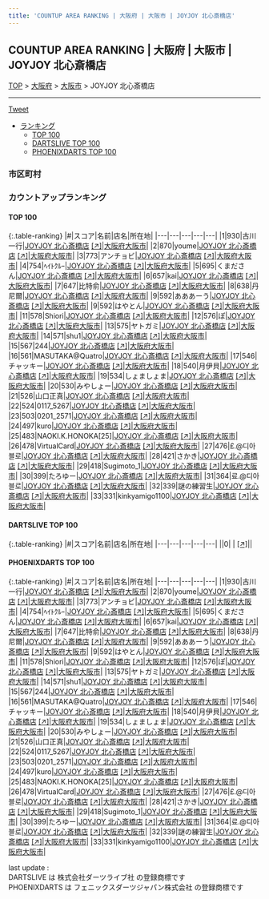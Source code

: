 ```yaml
---
title: 'COUNTUP AREA RANKING | 大阪府 | 大阪市 | JOYJOY 北心斎橋店'
---
```

## COUNTUP AREA RANKING | 大阪府 | 大阪市 | JOYJOY 北心斎橋店

[TOP](/darts/rank/) > [大阪府](/darts/rank/大阪府/) > [大阪市](/darts/rank/大阪府/大阪市/) > JOYJOY 北心斎橋店

___

<a href="https://twitter.com/share?ref_src=twsrc%5Etfw" data-text="COUNTUP AREA RANKING | 大阪府大阪市JOYJOY 北心斎橋店" class="twitter-share-button" data-hashtags="DARTSLIVE,PHOENIXDARTS,darts,ダーツ" data-show-count="false">Tweet</a>

* [ランキング](#カウントアップランキング)
    * [TOP 100](#top-100)
    * [DARTSLIVE TOP 100](#dartslive-top-100)
    * [PHOENIXDARTS TOP 100](#phoenixdarts-top-100)

### 市区町村

<ul>

</ul>

### カウントアップランキング

#### TOP 100



{:.table-ranking}
|#|スコア|名前|店名|所在地|
|---|---|---|---|---|
|1|930|<span class="rank-name-pd"><span class="pro-icon-pd"></span>古川 一行</span>|<a href="/darts/rank/shops/9784.html">JOYJOY 北心斎橋店</a> <a href="https://vs.phoenixdarts.com/jp/shop/shopDetailInfo/s_9784?s_seq=9784">[↗]</a>|<a href="/darts/rank/大阪府/大阪市">大阪府大阪市</a>|
|2|870|<span class="rank-name-pd">youme</span>|<a href="/darts/rank/shops/9784.html">JOYJOY 北心斎橋店</a> <a href="https://vs.phoenixdarts.com/jp/shop/shopDetailInfo/s_9784?s_seq=9784">[↗]</a>|<a href="/darts/rank/大阪府/大阪市">大阪府大阪市</a>|
|3|773|<span class="rank-name-pd">アンチョビ</span>|<a href="/darts/rank/shops/9784.html">JOYJOY 北心斎橋店</a> <a href="https://vs.phoenixdarts.com/jp/shop/shopDetailInfo/s_9784?s_seq=9784">[↗]</a>|<a href="/darts/rank/大阪府/大阪市">大阪府大阪市</a>|
|4|754|<span class="rank-name-pd">ﾍｲﾄｸﾙｰ</span>|<a href="/darts/rank/shops/9784.html">JOYJOY 北心斎橋店</a> <a href="https://vs.phoenixdarts.com/jp/shop/shopDetailInfo/s_9784?s_seq=9784">[↗]</a>|<a href="/darts/rank/大阪府/大阪市">大阪府大阪市</a>|
|5|695|<span class="rank-name-pd">くまださん</span>|<a href="/darts/rank/shops/9784.html">JOYJOY 北心斎橋店</a> <a href="https://vs.phoenixdarts.com/jp/shop/shopDetailInfo/s_9784?s_seq=9784">[↗]</a>|<a href="/darts/rank/大阪府/大阪市">大阪府大阪市</a>|
|6|657|<span class="rank-name-pd">kai</span>|<a href="/darts/rank/shops/9784.html">JOYJOY 北心斎橋店</a> <a href="https://vs.phoenixdarts.com/jp/shop/shopDetailInfo/s_9784?s_seq=9784">[↗]</a>|<a href="/darts/rank/大阪府/大阪市">大阪府大阪市</a>|
|7|647|<span class="rank-name-pd">比特俞</span>|<a href="/darts/rank/shops/9784.html">JOYJOY 北心斎橋店</a> <a href="https://vs.phoenixdarts.com/jp/shop/shopDetailInfo/s_9784?s_seq=9784">[↗]</a>|<a href="/darts/rank/大阪府/大阪市">大阪府大阪市</a>|
|8|638|<span class="rank-name-pd">丹尼爾</span>|<a href="/darts/rank/shops/9784.html">JOYJOY 北心斎橋店</a> <a href="https://vs.phoenixdarts.com/jp/shop/shopDetailInfo/s_9784?s_seq=9784">[↗]</a>|<a href="/darts/rank/大阪府/大阪市">大阪府大阪市</a>|
|9|592|<span class="rank-name-pd">あああーう</span>|<a href="/darts/rank/shops/9784.html">JOYJOY 北心斎橋店</a> <a href="https://vs.phoenixdarts.com/jp/shop/shopDetailInfo/s_9784?s_seq=9784">[↗]</a>|<a href="/darts/rank/大阪府/大阪市">大阪府大阪市</a>|
|9|592|<span class="rank-name-pd">はやとん</span>|<a href="/darts/rank/shops/9784.html">JOYJOY 北心斎橋店</a> <a href="https://vs.phoenixdarts.com/jp/shop/shopDetailInfo/s_9784?s_seq=9784">[↗]</a>|<a href="/darts/rank/大阪府/大阪市">大阪府大阪市</a>|
|11|578|<span class="rank-name-pd">Shiori</span>|<a href="/darts/rank/shops/9784.html">JOYJOY 北心斎橋店</a> <a href="https://vs.phoenixdarts.com/jp/shop/shopDetailInfo/s_9784?s_seq=9784">[↗]</a>|<a href="/darts/rank/大阪府/大阪市">大阪府大阪市</a>|
|12|576|<span class="rank-name-pd">ぽ</span>|<a href="/darts/rank/shops/9784.html">JOYJOY 北心斎橋店</a> <a href="https://vs.phoenixdarts.com/jp/shop/shopDetailInfo/s_9784?s_seq=9784">[↗]</a>|<a href="/darts/rank/大阪府/大阪市">大阪府大阪市</a>|
|13|575|<span class="rank-name-pd">ヤトガミ</span>|<a href="/darts/rank/shops/9784.html">JOYJOY 北心斎橋店</a> <a href="https://vs.phoenixdarts.com/jp/shop/shopDetailInfo/s_9784?s_seq=9784">[↗]</a>|<a href="/darts/rank/大阪府/大阪市">大阪府大阪市</a>|
|14|571|<span class="rank-name-pd">shu1</span>|<a href="/darts/rank/shops/9784.html">JOYJOY 北心斎橋店</a> <a href="https://vs.phoenixdarts.com/jp/shop/shopDetailInfo/s_9784?s_seq=9784">[↗]</a>|<a href="/darts/rank/大阪府/大阪市">大阪府大阪市</a>|
|15|567|<span class="rank-name-pd">244</span>|<a href="/darts/rank/shops/9784.html">JOYJOY 北心斎橋店</a> <a href="https://vs.phoenixdarts.com/jp/shop/shopDetailInfo/s_9784?s_seq=9784">[↗]</a>|<a href="/darts/rank/大阪府/大阪市">大阪府大阪市</a>|
|16|561|<span class="rank-name-pd">MASUTAKA@Quatro</span>|<a href="/darts/rank/shops/9784.html">JOYJOY 北心斎橋店</a> <a href="https://vs.phoenixdarts.com/jp/shop/shopDetailInfo/s_9784?s_seq=9784">[↗]</a>|<a href="/darts/rank/大阪府/大阪市">大阪府大阪市</a>|
|17|546|<span class="rank-name-pd">チャッキー</span>|<a href="/darts/rank/shops/9784.html">JOYJOY 北心斎橋店</a> <a href="https://vs.phoenixdarts.com/jp/shop/shopDetailInfo/s_9784?s_seq=9784">[↗]</a>|<a href="/darts/rank/大阪府/大阪市">大阪府大阪市</a>|
|18|540|<span class="rank-name-pd">月伊貝</span>|<a href="/darts/rank/shops/9784.html">JOYJOY 北心斎橋店</a> <a href="https://vs.phoenixdarts.com/jp/shop/shopDetailInfo/s_9784?s_seq=9784">[↗]</a>|<a href="/darts/rank/大阪府/大阪市">大阪府大阪市</a>|
|19|534|<span class="rank-name-pd">しょましょま</span>|<a href="/darts/rank/shops/9784.html">JOYJOY 北心斎橋店</a> <a href="https://vs.phoenixdarts.com/jp/shop/shopDetailInfo/s_9784?s_seq=9784">[↗]</a>|<a href="/darts/rank/大阪府/大阪市">大阪府大阪市</a>|
|20|530|<span class="rank-name-pd">みやしょー</span>|<a href="/darts/rank/shops/9784.html">JOYJOY 北心斎橋店</a> <a href="https://vs.phoenixdarts.com/jp/shop/shopDetailInfo/s_9784?s_seq=9784">[↗]</a>|<a href="/darts/rank/大阪府/大阪市">大阪府大阪市</a>|
|21|526|<span class="rank-name-pd">山口正真</span>|<a href="/darts/rank/shops/9784.html">JOYJOY 北心斎橋店</a> <a href="https://vs.phoenixdarts.com/jp/shop/shopDetailInfo/s_9784?s_seq=9784">[↗]</a>|<a href="/darts/rank/大阪府/大阪市">大阪府大阪市</a>|
|22|524|<span class="rank-name-pd">0117_5267</span>|<a href="/darts/rank/shops/9784.html">JOYJOY 北心斎橋店</a> <a href="https://vs.phoenixdarts.com/jp/shop/shopDetailInfo/s_9784?s_seq=9784">[↗]</a>|<a href="/darts/rank/大阪府/大阪市">大阪府大阪市</a>|
|23|503|<span class="rank-name-pd">0201_2571</span>|<a href="/darts/rank/shops/9784.html">JOYJOY 北心斎橋店</a> <a href="https://vs.phoenixdarts.com/jp/shop/shopDetailInfo/s_9784?s_seq=9784">[↗]</a>|<a href="/darts/rank/大阪府/大阪市">大阪府大阪市</a>|
|24|497|<span class="rank-name-pd">kuro</span>|<a href="/darts/rank/shops/9784.html">JOYJOY 北心斎橋店</a> <a href="https://vs.phoenixdarts.com/jp/shop/shopDetailInfo/s_9784?s_seq=9784">[↗]</a>|<a href="/darts/rank/大阪府/大阪市">大阪府大阪市</a>|
|25|483|<span class="rank-name-pd">NAOKI.K.HONOKA[25]</span>|<a href="/darts/rank/shops/9784.html">JOYJOY 北心斎橋店</a> <a href="https://vs.phoenixdarts.com/jp/shop/shopDetailInfo/s_9784?s_seq=9784">[↗]</a>|<a href="/darts/rank/大阪府/大阪市">大阪府大阪市</a>|
|26|478|<span class="rank-name-pd">VirtualCard</span>|<a href="/darts/rank/shops/9784.html">JOYJOY 北心斎橋店</a> <a href="https://vs.phoenixdarts.com/jp/shop/shopDetailInfo/s_9784?s_seq=9784">[↗]</a>|<a href="/darts/rank/大阪府/大阪市">大阪府大阪市</a>|
|27|476|<span class="rank-name-pd">£.@디아블로</span>|<a href="/darts/rank/shops/9784.html">JOYJOY 北心斎橋店</a> <a href="https://vs.phoenixdarts.com/jp/shop/shopDetailInfo/s_9784?s_seq=9784">[↗]</a>|<a href="/darts/rank/大阪府/大阪市">大阪府大阪市</a>|
|28|421|<span class="rank-name-pd">さかき</span>|<a href="/darts/rank/shops/9784.html">JOYJOY 北心斎橋店</a> <a href="https://vs.phoenixdarts.com/jp/shop/shopDetailInfo/s_9784?s_seq=9784">[↗]</a>|<a href="/darts/rank/大阪府/大阪市">大阪府大阪市</a>|
|29|418|<span class="rank-name-pd">Sugimoto_1</span>|<a href="/darts/rank/shops/9784.html">JOYJOY 北心斎橋店</a> <a href="https://vs.phoenixdarts.com/jp/shop/shopDetailInfo/s_9784?s_seq=9784">[↗]</a>|<a href="/darts/rank/大阪府/大阪市">大阪府大阪市</a>|
|30|399|<span class="rank-name-pd">たろゆー</span>|<a href="/darts/rank/shops/9784.html">JOYJOY 北心斎橋店</a> <a href="https://vs.phoenixdarts.com/jp/shop/shopDetailInfo/s_9784?s_seq=9784">[↗]</a>|<a href="/darts/rank/大阪府/大阪市">大阪府大阪市</a>|
|31|364|<span class="rank-name-pd">료.@디아블로</span>|<a href="/darts/rank/shops/9784.html">JOYJOY 北心斎橋店</a> <a href="https://vs.phoenixdarts.com/jp/shop/shopDetailInfo/s_9784?s_seq=9784">[↗]</a>|<a href="/darts/rank/大阪府/大阪市">大阪府大阪市</a>|
|32|339|<span class="rank-name-pd">謎の練習生</span>|<a href="/darts/rank/shops/9784.html">JOYJOY 北心斎橋店</a> <a href="https://vs.phoenixdarts.com/jp/shop/shopDetailInfo/s_9784?s_seq=9784">[↗]</a>|<a href="/darts/rank/大阪府/大阪市">大阪府大阪市</a>|
|33|331|<span class="rank-name-pd">kinkyamigo1100</span>|<a href="/darts/rank/shops/9784.html">JOYJOY 北心斎橋店</a> <a href="https://vs.phoenixdarts.com/jp/shop/shopDetailInfo/s_9784?s_seq=9784">[↗]</a>|<a href="/darts/rank/大阪府/大阪市">大阪府大阪市</a>|


#### DARTSLIVE TOP 100



{:.table-ranking}
|#|スコア|名前|店名|所在地|
|---|---|---|---|---|
||0|<span class="rank-name-dl"> </span>|<a href="/darts/rank/shops/.html"></a> <a href="">[↗]</a>|<a href="/darts/rank//"></a>|


#### PHOENIXDARTS TOP 100



{:.table-ranking}
|#|スコア|名前|店名|所在地|
|---|---|---|---|---|
|1|930|<span class="rank-name-pd"><span class="pro-icon-pd"></span>古川 一行</span>|<a href="/darts/rank/shops/9784.html">JOYJOY 北心斎橋店</a> <a href="https://vs.phoenixdarts.com/jp/shop/shopDetailInfo/s_9784?s_seq=9784">[↗]</a>|<a href="/darts/rank/大阪府/大阪市">大阪府大阪市</a>|
|2|870|<span class="rank-name-pd">youme</span>|<a href="/darts/rank/shops/9784.html">JOYJOY 北心斎橋店</a> <a href="https://vs.phoenixdarts.com/jp/shop/shopDetailInfo/s_9784?s_seq=9784">[↗]</a>|<a href="/darts/rank/大阪府/大阪市">大阪府大阪市</a>|
|3|773|<span class="rank-name-pd">アンチョビ</span>|<a href="/darts/rank/shops/9784.html">JOYJOY 北心斎橋店</a> <a href="https://vs.phoenixdarts.com/jp/shop/shopDetailInfo/s_9784?s_seq=9784">[↗]</a>|<a href="/darts/rank/大阪府/大阪市">大阪府大阪市</a>|
|4|754|<span class="rank-name-pd">ﾍｲﾄｸﾙｰ</span>|<a href="/darts/rank/shops/9784.html">JOYJOY 北心斎橋店</a> <a href="https://vs.phoenixdarts.com/jp/shop/shopDetailInfo/s_9784?s_seq=9784">[↗]</a>|<a href="/darts/rank/大阪府/大阪市">大阪府大阪市</a>|
|5|695|<span class="rank-name-pd">くまださん</span>|<a href="/darts/rank/shops/9784.html">JOYJOY 北心斎橋店</a> <a href="https://vs.phoenixdarts.com/jp/shop/shopDetailInfo/s_9784?s_seq=9784">[↗]</a>|<a href="/darts/rank/大阪府/大阪市">大阪府大阪市</a>|
|6|657|<span class="rank-name-pd">kai</span>|<a href="/darts/rank/shops/9784.html">JOYJOY 北心斎橋店</a> <a href="https://vs.phoenixdarts.com/jp/shop/shopDetailInfo/s_9784?s_seq=9784">[↗]</a>|<a href="/darts/rank/大阪府/大阪市">大阪府大阪市</a>|
|7|647|<span class="rank-name-pd">比特俞</span>|<a href="/darts/rank/shops/9784.html">JOYJOY 北心斎橋店</a> <a href="https://vs.phoenixdarts.com/jp/shop/shopDetailInfo/s_9784?s_seq=9784">[↗]</a>|<a href="/darts/rank/大阪府/大阪市">大阪府大阪市</a>|
|8|638|<span class="rank-name-pd">丹尼爾</span>|<a href="/darts/rank/shops/9784.html">JOYJOY 北心斎橋店</a> <a href="https://vs.phoenixdarts.com/jp/shop/shopDetailInfo/s_9784?s_seq=9784">[↗]</a>|<a href="/darts/rank/大阪府/大阪市">大阪府大阪市</a>|
|9|592|<span class="rank-name-pd">あああーう</span>|<a href="/darts/rank/shops/9784.html">JOYJOY 北心斎橋店</a> <a href="https://vs.phoenixdarts.com/jp/shop/shopDetailInfo/s_9784?s_seq=9784">[↗]</a>|<a href="/darts/rank/大阪府/大阪市">大阪府大阪市</a>|
|9|592|<span class="rank-name-pd">はやとん</span>|<a href="/darts/rank/shops/9784.html">JOYJOY 北心斎橋店</a> <a href="https://vs.phoenixdarts.com/jp/shop/shopDetailInfo/s_9784?s_seq=9784">[↗]</a>|<a href="/darts/rank/大阪府/大阪市">大阪府大阪市</a>|
|11|578|<span class="rank-name-pd">Shiori</span>|<a href="/darts/rank/shops/9784.html">JOYJOY 北心斎橋店</a> <a href="https://vs.phoenixdarts.com/jp/shop/shopDetailInfo/s_9784?s_seq=9784">[↗]</a>|<a href="/darts/rank/大阪府/大阪市">大阪府大阪市</a>|
|12|576|<span class="rank-name-pd">ぽ</span>|<a href="/darts/rank/shops/9784.html">JOYJOY 北心斎橋店</a> <a href="https://vs.phoenixdarts.com/jp/shop/shopDetailInfo/s_9784?s_seq=9784">[↗]</a>|<a href="/darts/rank/大阪府/大阪市">大阪府大阪市</a>|
|13|575|<span class="rank-name-pd">ヤトガミ</span>|<a href="/darts/rank/shops/9784.html">JOYJOY 北心斎橋店</a> <a href="https://vs.phoenixdarts.com/jp/shop/shopDetailInfo/s_9784?s_seq=9784">[↗]</a>|<a href="/darts/rank/大阪府/大阪市">大阪府大阪市</a>|
|14|571|<span class="rank-name-pd">shu1</span>|<a href="/darts/rank/shops/9784.html">JOYJOY 北心斎橋店</a> <a href="https://vs.phoenixdarts.com/jp/shop/shopDetailInfo/s_9784?s_seq=9784">[↗]</a>|<a href="/darts/rank/大阪府/大阪市">大阪府大阪市</a>|
|15|567|<span class="rank-name-pd">244</span>|<a href="/darts/rank/shops/9784.html">JOYJOY 北心斎橋店</a> <a href="https://vs.phoenixdarts.com/jp/shop/shopDetailInfo/s_9784?s_seq=9784">[↗]</a>|<a href="/darts/rank/大阪府/大阪市">大阪府大阪市</a>|
|16|561|<span class="rank-name-pd">MASUTAKA@Quatro</span>|<a href="/darts/rank/shops/9784.html">JOYJOY 北心斎橋店</a> <a href="https://vs.phoenixdarts.com/jp/shop/shopDetailInfo/s_9784?s_seq=9784">[↗]</a>|<a href="/darts/rank/大阪府/大阪市">大阪府大阪市</a>|
|17|546|<span class="rank-name-pd">チャッキー</span>|<a href="/darts/rank/shops/9784.html">JOYJOY 北心斎橋店</a> <a href="https://vs.phoenixdarts.com/jp/shop/shopDetailInfo/s_9784?s_seq=9784">[↗]</a>|<a href="/darts/rank/大阪府/大阪市">大阪府大阪市</a>|
|18|540|<span class="rank-name-pd">月伊貝</span>|<a href="/darts/rank/shops/9784.html">JOYJOY 北心斎橋店</a> <a href="https://vs.phoenixdarts.com/jp/shop/shopDetailInfo/s_9784?s_seq=9784">[↗]</a>|<a href="/darts/rank/大阪府/大阪市">大阪府大阪市</a>|
|19|534|<span class="rank-name-pd">しょましょま</span>|<a href="/darts/rank/shops/9784.html">JOYJOY 北心斎橋店</a> <a href="https://vs.phoenixdarts.com/jp/shop/shopDetailInfo/s_9784?s_seq=9784">[↗]</a>|<a href="/darts/rank/大阪府/大阪市">大阪府大阪市</a>|
|20|530|<span class="rank-name-pd">みやしょー</span>|<a href="/darts/rank/shops/9784.html">JOYJOY 北心斎橋店</a> <a href="https://vs.phoenixdarts.com/jp/shop/shopDetailInfo/s_9784?s_seq=9784">[↗]</a>|<a href="/darts/rank/大阪府/大阪市">大阪府大阪市</a>|
|21|526|<span class="rank-name-pd">山口正真</span>|<a href="/darts/rank/shops/9784.html">JOYJOY 北心斎橋店</a> <a href="https://vs.phoenixdarts.com/jp/shop/shopDetailInfo/s_9784?s_seq=9784">[↗]</a>|<a href="/darts/rank/大阪府/大阪市">大阪府大阪市</a>|
|22|524|<span class="rank-name-pd">0117_5267</span>|<a href="/darts/rank/shops/9784.html">JOYJOY 北心斎橋店</a> <a href="https://vs.phoenixdarts.com/jp/shop/shopDetailInfo/s_9784?s_seq=9784">[↗]</a>|<a href="/darts/rank/大阪府/大阪市">大阪府大阪市</a>|
|23|503|<span class="rank-name-pd">0201_2571</span>|<a href="/darts/rank/shops/9784.html">JOYJOY 北心斎橋店</a> <a href="https://vs.phoenixdarts.com/jp/shop/shopDetailInfo/s_9784?s_seq=9784">[↗]</a>|<a href="/darts/rank/大阪府/大阪市">大阪府大阪市</a>|
|24|497|<span class="rank-name-pd">kuro</span>|<a href="/darts/rank/shops/9784.html">JOYJOY 北心斎橋店</a> <a href="https://vs.phoenixdarts.com/jp/shop/shopDetailInfo/s_9784?s_seq=9784">[↗]</a>|<a href="/darts/rank/大阪府/大阪市">大阪府大阪市</a>|
|25|483|<span class="rank-name-pd">NAOKI.K.HONOKA[25]</span>|<a href="/darts/rank/shops/9784.html">JOYJOY 北心斎橋店</a> <a href="https://vs.phoenixdarts.com/jp/shop/shopDetailInfo/s_9784?s_seq=9784">[↗]</a>|<a href="/darts/rank/大阪府/大阪市">大阪府大阪市</a>|
|26|478|<span class="rank-name-pd">VirtualCard</span>|<a href="/darts/rank/shops/9784.html">JOYJOY 北心斎橋店</a> <a href="https://vs.phoenixdarts.com/jp/shop/shopDetailInfo/s_9784?s_seq=9784">[↗]</a>|<a href="/darts/rank/大阪府/大阪市">大阪府大阪市</a>|
|27|476|<span class="rank-name-pd">£.@디아블로</span>|<a href="/darts/rank/shops/9784.html">JOYJOY 北心斎橋店</a> <a href="https://vs.phoenixdarts.com/jp/shop/shopDetailInfo/s_9784?s_seq=9784">[↗]</a>|<a href="/darts/rank/大阪府/大阪市">大阪府大阪市</a>|
|28|421|<span class="rank-name-pd">さかき</span>|<a href="/darts/rank/shops/9784.html">JOYJOY 北心斎橋店</a> <a href="https://vs.phoenixdarts.com/jp/shop/shopDetailInfo/s_9784?s_seq=9784">[↗]</a>|<a href="/darts/rank/大阪府/大阪市">大阪府大阪市</a>|
|29|418|<span class="rank-name-pd">Sugimoto_1</span>|<a href="/darts/rank/shops/9784.html">JOYJOY 北心斎橋店</a> <a href="https://vs.phoenixdarts.com/jp/shop/shopDetailInfo/s_9784?s_seq=9784">[↗]</a>|<a href="/darts/rank/大阪府/大阪市">大阪府大阪市</a>|
|30|399|<span class="rank-name-pd">たろゆー</span>|<a href="/darts/rank/shops/9784.html">JOYJOY 北心斎橋店</a> <a href="https://vs.phoenixdarts.com/jp/shop/shopDetailInfo/s_9784?s_seq=9784">[↗]</a>|<a href="/darts/rank/大阪府/大阪市">大阪府大阪市</a>|
|31|364|<span class="rank-name-pd">료.@디아블로</span>|<a href="/darts/rank/shops/9784.html">JOYJOY 北心斎橋店</a> <a href="https://vs.phoenixdarts.com/jp/shop/shopDetailInfo/s_9784?s_seq=9784">[↗]</a>|<a href="/darts/rank/大阪府/大阪市">大阪府大阪市</a>|
|32|339|<span class="rank-name-pd">謎の練習生</span>|<a href="/darts/rank/shops/9784.html">JOYJOY 北心斎橋店</a> <a href="https://vs.phoenixdarts.com/jp/shop/shopDetailInfo/s_9784?s_seq=9784">[↗]</a>|<a href="/darts/rank/大阪府/大阪市">大阪府大阪市</a>|
|33|331|<span class="rank-name-pd">kinkyamigo1100</span>|<a href="/darts/rank/shops/9784.html">JOYJOY 北心斎橋店</a> <a href="https://vs.phoenixdarts.com/jp/shop/shopDetailInfo/s_9784?s_seq=9784">[↗]</a>|<a href="/darts/rank/大阪府/大阪市">大阪府大阪市</a>|


<div class="footer border-top border-gray-light mt-5 pt-3 text-right text-gray">
    last update : <span style="font-weight: italic" id="foot_last_modified"></span><br />
    DARTSLIVE は 株式会社ダーツライブ社 の登録商標です<br />
    PHOENIXDARTS は フェニックスダーツジャパン株式会社 の登録商標です<br />
</div>

<script src="https://cdnjs.cloudflare.com/ajax/libs/jquery.tablesorter/2.31.3/js/jquery.tablesorter.min.js" integrity="sha512-qzgd5cYSZcosqpzpn7zF2ZId8f/8CHmFKZ8j7mU4OUXTNRd5g+ZHBPsgKEwoqxCtdQvExE5LprwwPAgoicguNg==" crossorigin="anonymous" referrerpolicy="no-referrer"></script>
<link rel="stylesheet" href="https://cdnjs.cloudflare.com/ajax/libs/jquery.tablesorter/2.31.3/css/theme.default.min.css" integrity="sha512-wghhOJkjQX0Lh3NSWvNKeZ0ZpNn+SPVXX1Qyc9OCaogADktxrBiBdKGDoqVUOyhStvMBmJQ8ZdMHiR3wuEq8+w==" crossorigin="anonymous" referrerpolicy="no-referrer" />
<script>
$(function() {
    $(".table-ranking").tablesorter({sortList:[[0, 0]]});
    $("#foot_last_modified").text(formatDate(new Date(document.lastModified), 'yyyy-MM-dd HH:mm:ss'));
});
</script>

<script async src="https://platform.twitter.com/widgets.js" charset="utf-8"></script>